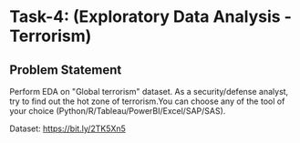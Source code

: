 
# Task-4: (Exploratory Data Analysis - Terrorism)



## Problem Statement

Perform EDA on "Global terrorism" dataset. As a security/defense analyst, try to find out the hot zone of terrorism.You can choose any of the tool of your choice (Python/R/Tableau/PowerBI/Excel/SAP/SAS).

Dataset: https://bit.ly/2TK5Xn5

